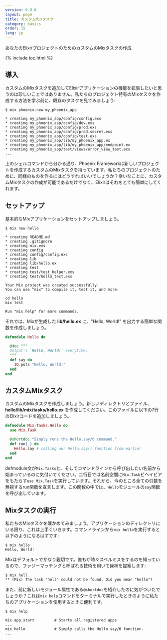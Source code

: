 ```yaml
---
version: 0.9.0
layout: page
title: カスタムMixタスク
category: basics
order: 15
lang: jp
---
```


あなたのElixirプロジェクトのためのカスタムのMixタスクの作成

{% include toc.html %}

## 導入

カスタムのMixタスクを追加してElixirアプリケーションの機能を拡張したいと思うのは珍しいことではありません。私たちのプロジェクト特有のMixタスクを作成する方法を学ぶ前に、既存のタスクを見てみましょう:

```shell
$ mix phoenix.new my_phoenix_app

* creating my_phoenix_app/config/config.exs
* creating my_phoenix_app/config/dev.exs
* creating my_phoenix_app/config/prod.exs
* creating my_phoenix_app/config/prod.secret.exs
* creating my_phoenix_app/config/test.exs
* creating my_phoenix_app/lib/my_phoenix_app.ex
* creating my_phoenix_app/lib/my_phoenix_app/endpoint.ex
* creating my_phoenix_app/test/views/error_view_test.exs
...
```

上のシェルコマンドから分かる通り、Phoenix Frameworkは新しいプロジェクトを作成するカスタムのMixタスクを持っています。私たちのプロジェクトのために、同様のものを作るにはどうすればいいでしょうか？幸いなことに、カスタムMixタスクの作成が可能であるだけでなく、Elixirはそれをとても簡単にしてくれます。

## セットアップ

基本的なMixアプリケーションをセットアップしましょう。

```shell
$ mix new hello

* creating README.md
* creating .gitignore
* creating mix.exs
* creating config
* creating config/config.exs
* creating lib
* creating lib/hello.ex
* creating test
* creating test/test_helper.exs
* creating test/hello_test.exs

Your Mix project was created successfully.
You can use "mix" to compile it, test it, and more:

cd hello
mix test

Run "mix help" for more commands.
```

それでは、Mixが生成した **lib/hello.ex** に、"Hello, World!" を出力する簡単な関数を作成しましょう。

```elixir
defmodule Hello do

  @doc """
  Output's `Hello, World!` everytime.
  """
  def say do
    IO.puts "Hello, World!"
  end
end
```

## カスタムMixタスク

カスタムのMixタスクを作成しましょう。新しいディレクトリとファイル、**hello/lib/mix/tasks/hello.ex** を作成してください。このファイルに以下の7行のElixirコードを追加しましょう。

```elixir
defmodule Mix.Tasks.Hello do
  use Mix.Task

  @shortdoc "Simply runs the Hello.say/0 command."
  def run(_) do
    Hello.say # calling our Hello.say() function from earlier
  end
end
```

defmodule文が`Mix.Tasks`と、そしてコマンドラインから呼び出したい名前から始まっているのに気付いてください。二行目では名前空間に`Mix.Task`ビヘイビアをもたらす`use Mix.Task`を実行しています。それから、今のところ全ての引数を無視するrun関数を宣言します。この関数の中では、`Hello`モジュールの`say`関数を呼び出しています。

## Mixタスクの実行

私たちのMixタスクを確かめてみましょう。アプリケーションのディレクトリにいる限り、これは上手くいきます。コマンドラインから`mix hello`を実行すると以下のようになるはずです:

```shell
$ mix hello
Hello, World!
```

Mixはデフォルトでかなり親切です。誰もが時々スペルミスをするのを知っているので、ファジーマッチングと呼ばれる技術を用いて候補を提案します:

```shell
$ mix hell
** (Mix) The task "hell" could not be found. Did you mean "hello"?
```

また、前に新しいモジュール属性である`@shortdoc`を紹介したのに気がついたでしょうか？これは`mix help`コマンドをターミナルで実行したときのように私たちのアプリケーションを使用するときに便利です。

```shell
$ mix help

mix app.start         # Starts all registered apps
...
mix hello             # Simply calls the Hello.say/0 function.
...
```
